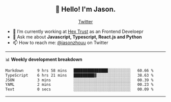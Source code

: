 <h2 align="center">👋 Hello! I'm Jason.</h2>
<p align="center">
  <a href="https://twitter.com/jasonzhouu">Twitter</a>
</p>


- 🔭 I’m currently working at [Hex Trust](https://hextrust.com/) as an Frontend Develoepr
- 💬 Ask me about **Javascript, Typescript, React.js and Python**
- 📫 How to reach me: [@jasonzhouu](https://twitter.com/jasonzhouu) on Twitter

-------

📊 **Weekly development breakdown**
<!--START_SECTION:waka-->

```txt
Markdown      9 hrs 58 mins   ███████████████░░░░░░░░░░   60.66 %
TypeScript    6 hrs 21 mins   █████████▓░░░░░░░░░░░░░░░   38.63 %
JSON          3 mins          ░░░░░░░░░░░░░░░░░░░░░░░░░   00.39 %
YAML          2 mins          ░░░░░░░░░░░░░░░░░░░░░░░░░   00.23 %
Text          0 secs          ░░░░░░░░░░░░░░░░░░░░░░░░░   00.09 %
```

<!--END_SECTION:waka-->

-------
